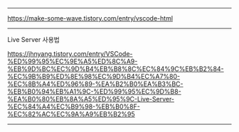 ****

<HTML 자동완성>


https://make-some-wave.tistory.com/entry/vscode-html

****

Live Server 사용법

https://jhnyang.tistory.com/entry/VSCode-%ED%99%95%EC%9E%A5%ED%8C%A9-%EB%9D%BC%EC%9D%B4%EB%B8%8C%EC%84%9C%EB%B2%84-%EC%9B%B9%ED%8E%98%EC%9D%B4%EC%A7%80-%EC%8B%A4%ED%96%89-%EA%B2%B0%EA%B3%BC-%EB%B0%94%EB%A1%9C-%ED%99%95%EC%9D%B8-%EA%B0%80%EB%8A%A5%ED%95%9C-Live-Server-%EC%84%A4%EC%B9%98-%EB%B0%8F-%EC%82%AC%EC%9A%A9%EB%B2%95


*****
